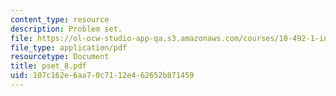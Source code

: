 ```yaml
---
content_type: resource
description: Problem set.
file: https://ol-ocw-studio-app-qa.s3.amazonaws.com/courses/10-492-1-integrated-chemical-engineering-topics-i-process-control-by-design-fall-2004/107c162e6aa70c7112e462652b871459_pset_8.pdf
file_type: application/pdf
resourcetype: Document
title: pset_8.pdf
uid: 107c162e-6aa7-0c71-12e4-62652b871459
---
```


